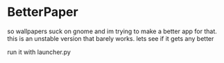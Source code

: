 # BetterPaper

so wallpapers suck on gnome and im trying to make a better app for that. this is an unstable version that barely works. lets see if it gets any better

run it with launcher.py